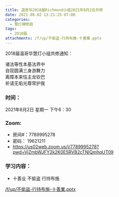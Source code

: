 ```yaml
---
title: 温哥华2018届Richmond小组2021年8月2日共修
date: 2021-08-02 13:21:25-07:00
categories:
  - 慧灯禅修班
tags:
  - 2018届
attachments: /f/up/不偷盜-行持布施-十善業.pptx
---
```

2018届温哥华慧灯小组共修通知：

诸法等性本基法界中\
自现圆满三身游舞力\
离障本来怙主龙钦巴\
祈请无垢光尊常护我  

### 时间：

2021年8月2日 星期一 下午6：30

### Zoom:

* 房间#：7789995278 
* 密码： 19621211
* <https://us02web.zoom.us/j/7789995278?pwd=VjZmbWJFY2k2K0E5RVB2cTNIQmhqUT09>

### 学习内容：

* 十善业 不偷盗 行持布施

[/f/up/不偷盜-行持布施-十善業.pptx](http://huidengchanxiu.net/hdv/f/up/不偷盜-行持布施-十善業.pptx)
